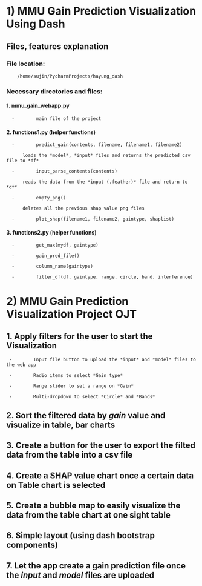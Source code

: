# 1) MMU Gain Prediction Visualization Using Dash

 

## Files, features explanation

### File location:

        /home/sujin/PycharmProjects/hayung_dash

### Necessary directories and files:

#### 1.   mmu_gain_webapp.py

      -        main file of the project

#### 2.   functions1.py (helper functions)

      -        predict_gain(contents, filename, filename1, filename2)

          loads the *model*, *input* files and returns the predicted csv file to *df* 

      -        input_parse_contents(contents)

          reads the data from the *input (.feather)* file and return to *df* 

      -        empty_png()

          deletes all the previous shap value png files

      -        plot_shap(filename1, filename2, gaintype, shaplist)
  

#### 3.  functions2.py (helper functions)

      -        get_max(mydf, gaintype)

      -        gain_pred_file()

      -        column_name(gaintype)

      -        filter_df(df, gaintype, range, circle, band, interference)





# 2) MMU Gain Prediction Visualization Project OJT

##   1. Apply filters for the user to start the Visualization

     -        Input file button to upload the *input* and *model* files to the web app 

     -        Radio items to select *Gain type* 

     -        Range slider to set a range on *Gain*

     -        Multi-dropdown to select *Circle* and *Bands*

##   2.  Sort the filtered data by *gain* value and visualize in table, bar charts

##   3.  Create a button for the user to export the filted data from the table into a csv file

##   4.  Create a SHAP value chart once a certain data on Table chart is selected

##   5. Create a bubble map to easily visualize the data from the table chart at one sight table 

##   6. Simple layout (using dash bootstrap components)

##   7. Let the app create a gain prediction file once the *input* and *model* files are uploaded
